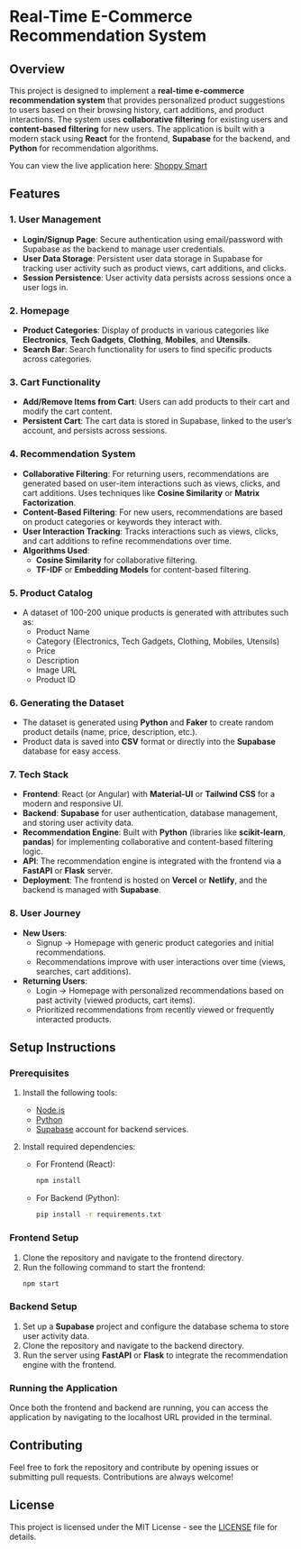 # Real-Time E-Commerce Recommendation System

## Overview

This project is designed to implement a **real-time e-commerce recommendation system** that provides personalized product suggestions to users based on their browsing history, cart additions, and product interactions. The system uses **collaborative filtering** for existing users and **content-based filtering** for new users. The application is built with a modern stack using **React** for the frontend, **Supabase** for the backend, and **Python** for recommendation algorithms.

You can view the live application here: [Shoppy Smart](https://shoppy-smart.netlify.app/)

## Features

### 1. **User Management**
- **Login/Signup Page**: Secure authentication using email/password with Supabase as the backend to manage user credentials.
- **User Data Storage**: Persistent user data storage in Supabase for tracking user activity such as product views, cart additions, and clicks.
- **Session Persistence**: User activity data persists across sessions once a user logs in.

### 2. **Homepage**
- **Product Categories**: Display of products in various categories like **Electronics**, **Tech Gadgets**, **Clothing**, **Mobiles**, and **Utensils**.
- **Search Bar**: Search functionality for users to find specific products across categories.

### 3. **Cart Functionality**
- **Add/Remove Items from Cart**: Users can add products to their cart and modify the cart content.
- **Persistent Cart**: The cart data is stored in Supabase, linked to the user’s account, and persists across sessions.

### 4. **Recommendation System**
- **Collaborative Filtering**: For returning users, recommendations are generated based on user-item interactions such as views, clicks, and cart additions. Uses techniques like **Cosine Similarity** or **Matrix Factorization**.
- **Content-Based Filtering**: For new users, recommendations are based on product categories or keywords they interact with.
- **User Interaction Tracking**: Tracks interactions such as views, clicks, and cart additions to refine recommendations over time.
- **Algorithms Used**:
  - **Cosine Similarity** for collaborative filtering.
  - **TF-IDF** or **Embedding Models** for content-based filtering.

### 5. **Product Catalog**
- A dataset of 100-200 unique products is generated with attributes such as:
  - Product Name
  - Category (Electronics, Tech Gadgets, Clothing, Mobiles, Utensils)
  - Price
  - Description
  - Image URL
  - Product ID

### 6. **Generating the Dataset**
- The dataset is generated using **Python** and **Faker** to create random product details (name, price, description, etc.).
- Product data is saved into **CSV** format or directly into the **Supabase** database for easy access.

### 7. **Tech Stack**
- **Frontend**: React (or Angular) with **Material-UI** or **Tailwind CSS** for a modern and responsive UI.
- **Backend**: **Supabase** for user authentication, database management, and storing user activity data.
- **Recommendation Engine**: Built with **Python** (libraries like **scikit-learn**, **pandas**) for implementing collaborative and content-based filtering logic.
- **API**: The recommendation engine is integrated with the frontend via a **FastAPI** or **Flask** server.
- **Deployment**: The frontend is hosted on **Vercel** or **Netlify**, and the backend is managed with **Supabase**.

### 8. **User Journey**
- **New Users**: 
  - Signup → Homepage with generic product categories and initial recommendations.
  - Recommendations improve with user interactions over time (views, searches, cart additions).
- **Returning Users**:
  - Login → Homepage with personalized recommendations based on past activity (viewed products, cart items).
  - Prioritized recommendations from recently viewed or frequently interacted products.

## Setup Instructions

### Prerequisites
1. Install the following tools:
   - [Node.js](https://nodejs.org/)
   - [Python](https://www.python.org/downloads/)
   - [Supabase](https://supabase.io/) account for backend services.
   
2. Install required dependencies:
   - For Frontend (React):
     ```bash
     npm install
     ```
   - For Backend (Python):
     ```bash
     pip install -r requirements.txt
     ```

### Frontend Setup
1. Clone the repository and navigate to the frontend directory.
2. Run the following command to start the frontend:
   ```bash
   npm start
   ```

### Backend Setup
1. Set up a **Supabase** project and configure the database schema to store user activity data.
2. Clone the repository and navigate to the backend directory.
3. Run the server using **FastAPI** or **Flask** to integrate the recommendation engine with the frontend.

### Running the Application
Once both the frontend and backend are running, you can access the application by navigating to the localhost URL provided in the terminal.

## Contributing
Feel free to fork the repository and contribute by opening issues or submitting pull requests. Contributions are always welcome!

## License
This project is licensed under the MIT License - see the [LICENSE](LICENSE) file for details.
